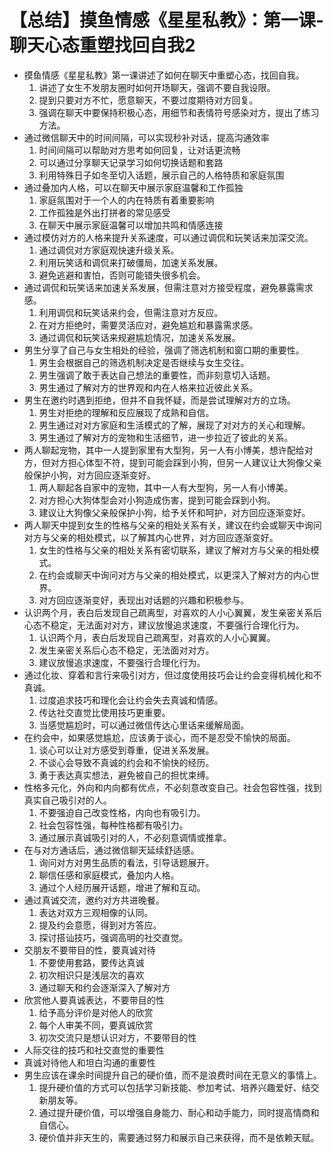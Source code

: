 # 【总结】摸鱼情感《星星私教》：第一课-聊天心态重塑找回自我2

-   摸鱼情感《星星私教》第一课讲述了如何在聊天中重塑心态，找回自我。
    1.  讲述了女生不发朋友圈时如何开场聊天，强调不要自我设限。
    2.  提到只要对方不忙，愿意聊天，不要过度期待对方回复。
    3.  强调在聊天中要保持积极心态，用细节和表情符号感染对方，提出了练习方法。
-   通过微信聊天中的时间间隔，可以实现秒补对话，提高沟通效率
    1.  时间间隔可以帮助对方思考如何回复，让对话更流畅
    2.  可以通过分享聊天记录学习如何切换话题和套路
    3.  利用特殊日子如冬至切入话题，展示自己的人格特质和家庭氛围
-   通过叠加内人格，可以在聊天中展示家庭温馨和工作孤独
    1.  家庭氛围对于一个人的内在特质有着重要影响
    2.  工作孤独是外出打拼者的常见感受
    3.  在聊天中展示家庭温馨可以增加共鸣和情感连接
-   通过模仿对方的人格来提升关系速度，可以通过调侃和玩笑话来加深交流。
    1.  通过调侃对方家庭观快速升级关系。
    2.  利用玩笑话和调侃来打破僵局，加速关系发展。
    3.  避免逃避和害怕，否则可能错失很多机会。
-   通过调侃和玩笑话来加速关系发展，但需注意对方接受程度，避免暴露需求感。
    1.  利用调侃和玩笑话来约会，但需注意对方反应。
    2.  在对方拒绝时，需要灵活应对，避免尴尬和暴露需求感。
    3.  通过调侃和玩笑话来规避尴尬情况，加速关系发展。
-   男生分享了自己与女生相处的经验，强调了筛选机制和窗口期的重要性。
    1.  男生会根据自己的筛选机制决定是否继续与女生交往。
    2.  男生强调了敢于表达自己想法的重要性，而非刻意切入话题。
    3.  男生通过了解对方的世界观和内在人格来拉近彼此关系。
-   男生在邀约时遇到拒绝，但并不自我怀疑，而是尝试理解对方的立场。
    1.  男生对拒绝的理解和反应展现了成熟和自信。
    2.  男生通过对对方家庭和生活模式的了解，展现了对对方的关心和理解。
    3.  男生通过了解对方的宠物和生活细节，进一步拉近了彼此的关系。
-   两人聊起宠物，其中一人提到家里有大型狗，另一人有小博美，想许配给对方，但对方担心体型不符，提到可能会踩到小狗，但另一人建议让大狗像父亲般保护小狗，对方回应逐渐变好。
    1.  两人聊起各自家中的宠物，其中一人有大型狗，另一人有小博美。
    2.  对方担心大狗体型会对小狗造成伤害，提到可能会踩到小狗。
    3.  建议让大狗像父亲般保护小狗，给予关怀和呵护，对方回应逐渐变好。
-   两人聊天中提到女生的性格与父亲的相处关系有关，建议在约会或聊天中询问对方与父亲的相处模式，以了解其内心世界，对方回应逐渐变好。
    1.  女生的性格与父亲的相处关系有密切联系，建议了解对方与父亲的相处模式。
    2.  在约会或聊天中询问对方与父亲的相处模式，以更深入了解对方的内心世界。
    3.  对方回应逐渐变好，表现出对话题的兴趣和积极参与。
-   认识两个月，表白后发现自己疏离型，对喜欢的人小心翼翼，发生亲密关系后心态不稳定，无法面对对方，建议放慢追求速度，不要强行合理化行为。
    1.  认识两个月，表白后发现自己疏离型，对喜欢的人小心翼翼。
    2.  发生亲密关系后心态不稳定，无法面对对方。
    3.  建议放慢追求速度，不要强行合理化行为。
-   通过化妆、穿着和言行来吸引对方，但过度使用技巧会让约会变得机械化和不真诚。
    1.  过度追求技巧和理化会让约会失去真诚和情感。
    2.  传达社交直觉比使用技巧更重要。
    3.  当感觉尴尬时，可以通过微信传达心里话来缓解局面。
-   在约会中，如果感觉尴尬，应该勇于谈心，而不是忍受不愉快的局面。
    1.  谈心可以让对方感受到尊重，促进关系发展。
    2.  不谈心会导致不真诚的约会和不愉快的经历。
    3.  勇于表达真实想法，避免被自己的担忧束缚。
-   性格多元化，外向和内向都有优点，不必刻意改变自己。社会包容性强，找到真实自己吸引对的人。
    1.  不要强迫自己改变性格，内向也有吸引力。
    2.  社会包容性强，每种性格都有吸引力。
    3.  通过展示真诚吸引对的人，不必刻意调情或推拿。
-   在与对方通话后，通过微信聊天延续舒适感。
    1.  询问对方对男生品质的看法，引导话题展开。
    2.  聊信任感和家庭模式，叠加内人格。
    3.  通过个人经历展开话题，增进了解和互动。
-   通过真诚交流，邀约对方共进晚餐。
    1.  表达对双方三观相像的认同。
    2.  提及约会意愿，得到对方答应。
    3.  探讨搭讪技巧，强调高明的社交直觉。
-   交朋友不要带目的性，要真诚对待
    1.  不要使用套路，要传达真诚
    2.  初次相识只是浅层次的喜欢
    3.  通过聊天和约会逐渐深入了解对方
-   欣赏他人要真诚表达，不要带目的性
    1.  给予高分评价是对他人的欣赏
    2.  每个人审美不同，要真诚欣赏
    3.  初次交流只是想认识对方，不要带目的性
-   人际交往的技巧和社交直觉的重要性
-   真诚对待他人和坦白沟通的重要性
-   男生应该在课余时间提升自己的硬价值，而不是浪费时间在无意义的事情上。
    1.  提升硬价值的方式可以包括学习新技能、参加考试、培养兴趣爱好、结交新朋友等。
    2.  通过提升硬价值，可以增强自身能力、耐心和动手能力，同时提高情商和自信心。
    3.  硬价值并非天生的，需要通过努力和展示自己来获得，而不是依赖天赋。
